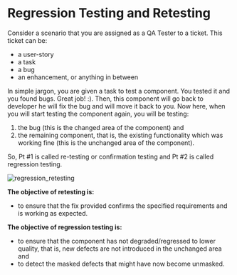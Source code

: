 # Regression Testing and Retesting

Consider a scenario that you are assigned as a QA Tester to a ticket. This ticket can be:
- a user-story
- a task
- a bug
- an enhancement, or anything in between

In simple jargon, you are given a task to test a component. You tested it and you found bugs. Great job! :). Then, this component will go back to developer he will fix the bug and will move it back to you. Now here, when you will start testing the component again, you will be testing:
1. the bug (this is the changed area of the component) and
2. the remaining component, that is, the existing functionality which was working fine (this is the unchanged area of the component).

So, Pt #1 is called re-testing or confirmation testing and Pt #2 is called regression testing.

![regression_retesting](https://github.com/ZaidShamsi/QA_in_Agile_SDLC/assets/103277308/0fca6d78-8713-4969-93ba-83e2c92f22c3)

**The objective of retesting is:**
- to ensure that the fix provided confirms the specified requirements and is working as expected.

**The objective of regression testing is:**
- to ensure that the component has not degraded/regressed to lower quality, that is, new defects are not introduced in the unchanged area and
- to detect the masked defects that might have now become unmasked.

